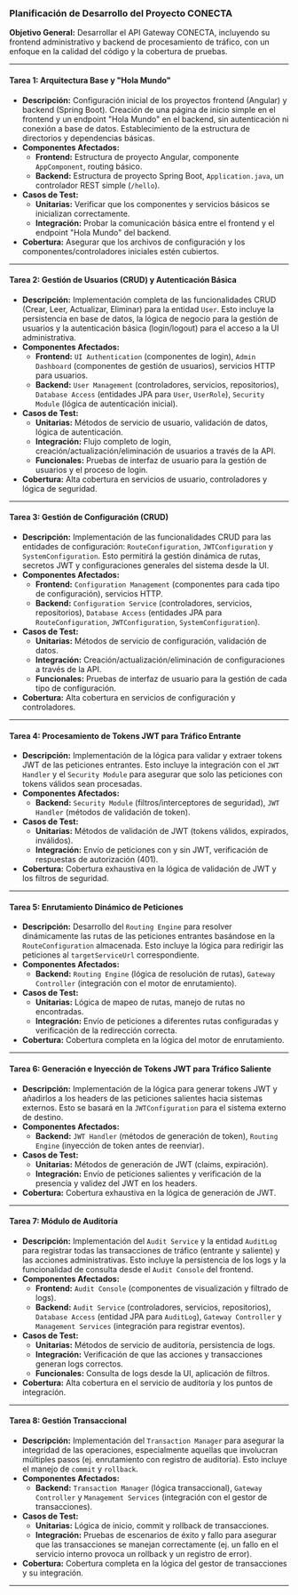 ### Planificación de Desarrollo del Proyecto CONECTA

**Objetivo General:** Desarrollar el API Gateway CONECTA, incluyendo su frontend administrativo y backend de procesamiento de tráfico, con un enfoque en la calidad del código y la cobertura de pruebas.

---

#### **Tarea 1: Arquitectura Base y "Hola Mundo"**

*   **Descripción:** Configuración inicial de los proyectos frontend (Angular) y backend (Spring Boot). Creación de una página de inicio simple en el frontend y un endpoint "Hola Mundo" en el backend, sin autenticación ni conexión a base de datos. Establecimiento de la estructura de directorios y dependencias básicas.
*   **Componentes Afectados:**
    *   **Frontend:** Estructura de proyecto Angular, componente `AppComponent`, routing básico.
    *   **Backend:** Estructura de proyecto Spring Boot, `Application.java`, un controlador REST simple (`/hello`).
*   **Casos de Test:**
    *   **Unitarias:** Verificar que los componentes y servicios básicos se inicializan correctamente.
    *   **Integración:** Probar la comunicación básica entre el frontend y el endpoint "Hola Mundo" del backend.
*   **Cobertura:** Asegurar que los archivos de configuración y los componentes/controladores iniciales estén cubiertos.

---

#### **Tarea 2: Gestión de Usuarios (CRUD) y Autenticación Básica**

*   **Descripción:** Implementación completa de las funcionalidades CRUD (Crear, Leer, Actualizar, Eliminar) para la entidad `User`. Esto incluye la persistencia en base de datos, la lógica de negocio para la gestión de usuarios y la autenticación básica (login/logout) para el acceso a la UI administrativa.
*   **Componentes Afectados:**
    *   **Frontend:** `UI Authentication` (componentes de login), `Admin Dashboard` (componentes de gestión de usuarios), servicios HTTP para usuarios.
    *   **Backend:** `User Management` (controladores, servicios, repositorios), `Database Access` (entidades JPA para `User`, `UserRole`), `Security Module` (lógica de autenticación inicial).
*   **Casos de Test:**
    *   **Unitarias:** Métodos de servicio de usuario, validación de datos, lógica de autenticación.
    *   **Integración:** Flujo completo de login, creación/actualización/eliminación de usuarios a través de la API.
    *   **Funcionales:** Pruebas de interfaz de usuario para la gestión de usuarios y el proceso de login.
*   **Cobertura:** Alta cobertura en servicios de usuario, controladores y lógica de seguridad.

---

#### **Tarea 3: Gestión de Configuración (CRUD)**

*   **Descripción:** Implementación de las funcionalidades CRUD para las entidades de configuración: `RouteConfiguration`, `JWTConfiguration` y `SystemConfiguration`. Esto permitirá la gestión dinámica de rutas, secretos JWT y configuraciones generales del sistema desde la UI.
*   **Componentes Afectados:**
    *   **Frontend:** `Configuration Management` (componentes para cada tipo de configuración), servicios HTTP.
    *   **Backend:** `Configuration Service` (controladores, servicios, repositorios), `Database Access` (entidades JPA para `RouteConfiguration`, `JWTConfiguration`, `SystemConfiguration`).
*   **Casos de Test:**
    *   **Unitarias:** Métodos de servicio de configuración, validación de datos.
    *   **Integración:** Creación/actualización/eliminación de configuraciones a través de la API.
    *   **Funcionales:** Pruebas de interfaz de usuario para la gestión de cada tipo de configuración.
*   **Cobertura:** Alta cobertura en servicios de configuración y controladores.

---

#### **Tarea 4: Procesamiento de Tokens JWT para Tráfico Entrante**

*   **Descripción:** Implementación de la lógica para validar y extraer tokens JWT de las peticiones entrantes. Esto incluye la integración con el `JWT Handler` y el `Security Module` para asegurar que solo las peticiones con tokens válidos sean procesadas.
*   **Componentes Afectados:**
    *   **Backend:** `Security Module` (filtros/interceptores de seguridad), `JWT Handler` (métodos de validación de token).
*   **Casos de Test:**
    *   **Unitarias:** Métodos de validación de JWT (tokens válidos, expirados, inválidos).
    *   **Integración:** Envío de peticiones con y sin JWT, verificación de respuestas de autorización (401).
*   **Cobertura:** Cobertura exhaustiva en la lógica de validación de JWT y los filtros de seguridad.

---

#### **Tarea 5: Enrutamiento Dinámico de Peticiones**

*   **Descripción:** Desarrollo del `Routing Engine` para resolver dinámicamente las rutas de las peticiones entrantes basándose en la `RouteConfiguration` almacenada. Esto incluye la lógica para redirigir las peticiones al `targetServiceUrl` correspondiente.
*   **Componentes Afectados:**
    *   **Backend:** `Routing Engine` (lógica de resolución de rutas), `Gateway Controller` (integración con el motor de enrutamiento).
*   **Casos de Test:**
    *   **Unitarias:** Lógica de mapeo de rutas, manejo de rutas no encontradas.
    *   **Integración:** Envío de peticiones a diferentes rutas configuradas y verificación de la redirección correcta.
*   **Cobertura:** Cobertura completa en la lógica del motor de enrutamiento.

---

#### **Tarea 6: Generación e Inyección de Tokens JWT para Tráfico Saliente**

*   **Descripción:** Implementación de la lógica para generar tokens JWT y añadirlos a los headers de las peticiones salientes hacia sistemas externos. Esto se basará en la `JWTConfiguration` para el sistema externo de destino.
*   **Componentes Afectados:**
    *   **Backend:** `JWT Handler` (métodos de generación de token), `Routing Engine` (inyección de token antes de reenviar).
*   **Casos de Test:**
    *   **Unitarias:** Métodos de generación de JWT (claims, expiración).
    *   **Integración:** Envío de peticiones salientes y verificación de la presencia y validez del JWT en los headers.
*   **Cobertura:** Cobertura exhaustiva en la lógica de generación de JWT.

---

#### **Tarea 7: Módulo de Auditoría**

*   **Descripción:** Implementación del `Audit Service` y la entidad `AuditLog` para registrar todas las transacciones de tráfico (entrante y saliente) y las acciones administrativas. Esto incluye la persistencia de los logs y la funcionalidad de consulta desde el `Audit Console` del frontend.
*   **Componentes Afectados:**
    *   **Frontend:** `Audit Console` (componentes de visualización y filtrado de logs).
    *   **Backend:** `Audit Service` (controladores, servicios, repositorios), `Database Access` (entidad JPA para `AuditLog`), `Gateway Controller` y `Management Services` (integración para registrar eventos).
*   **Casos de Test:**
    *   **Unitarias:** Métodos de servicio de auditoría, persistencia de logs.
    *   **Integración:** Verificación de que las acciones y transacciones generan logs correctos.
    *   **Funcionales:** Consulta de logs desde la UI, aplicación de filtros.
*   **Cobertura:** Alta cobertura en el servicio de auditoría y los puntos de integración.

---

#### **Tarea 8: Gestión Transaccional**

*   **Descripción:** Implementación del `Transaction Manager` para asegurar la integridad de las operaciones, especialmente aquellas que involucran múltiples pasos (ej. enrutamiento con registro de auditoría). Esto incluye el manejo de `commit` y `rollback`.
*   **Componentes Afectados:**
    *   **Backend:** `Transaction Manager` (lógica transaccional), `Gateway Controller` y `Management Services` (integración con el gestor de transacciones).
*   **Casos de Test:**
    *   **Unitarias:** Lógica de inicio, commit y rollback de transacciones.
    *   **Integración:** Pruebas de escenarios de éxito y fallo para asegurar que las transacciones se manejan correctamente (ej. un fallo en el servicio interno provoca un rollback y un registro de error).
*   **Cobertura:** Cobertura completa en la lógica del gestor de transacciones y su integración.

---